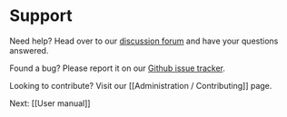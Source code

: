 # Support

Need help? Head over to our [discussion forum](/forum/) and have your questions answered.

Found a bug? Please report it on our [Github issue tracker](https://github.com/jbroadway/courses/issues?state=open).

Looking to contribute? Visit our [[Administration / Contributing]] page.

Next: [[User manual]]